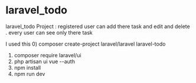# laravel_todo
laravel_todo  Project : registered user can add there task and edit and delete . every user can see only there task

I used this 
0) composer create-project laravel/laravel laravel-todo
1) composer require laravel/ui
2) php artisan ui vue --auth
3) npm install
4) npm run dev
   
